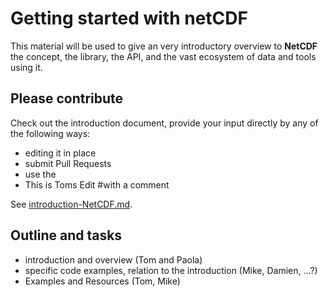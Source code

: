 # Getting started with netCDF

This material will be used to give an very introductory overview to **NetCDF** the concept, the library, the API, and the vast ecosystem of data and tools using it. 

## Please contribute

Check out the introduction document, provide your input directly by any of the following ways: 

* editing it in place 
* submit Pull Requests
* use the 
* This is Toms Edit #with a comment

See [introduction-NetCDF.md](introduction-NetCDF.md). 

## Outline and tasks 

* introduction and overview (Tom and Paola)
* specific code examples, relation to the introduction (Mike, Damien, ...?)
* Examples and Resources (Tom, Mike)
